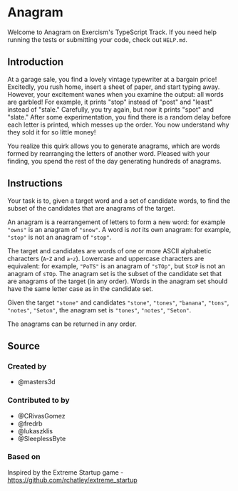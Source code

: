 # Anagram

Welcome to Anagram on Exercism's TypeScript Track.
If you need help running the tests or submitting your code, check out `HELP.md`.

## Introduction

At a garage sale, you find a lovely vintage typewriter at a bargain price!
Excitedly, you rush home, insert a sheet of paper, and start typing away.
However, your excitement wanes when you examine the output: all words are garbled!
For example, it prints "stop" instead of "post" and "least" instead of "stale."
Carefully, you try again, but now it prints "spot" and "slate."
After some experimentation, you find there is a random delay before each letter is printed, which messes up the order.
You now understand why they sold it for so little money!

You realize this quirk allows you to generate anagrams, which are words formed by rearranging the letters of another word.
Pleased with your finding, you spend the rest of the day generating hundreds of anagrams.

## Instructions

Your task is to, given a target word and a set of candidate words, to find the subset of the candidates that are anagrams of the target.

An anagram is a rearrangement of letters to form a new word: for example `"owns"` is an anagram of `"snow"`.
A word is _not_ its own anagram: for example, `"stop"` is not an anagram of `"stop"`.

The target and candidates are words of one or more ASCII alphabetic characters (`A`-`Z` and `a`-`z`).
Lowercase and uppercase characters are equivalent: for example, `"PoTS"` is an anagram of `"sTOp"`, but `StoP` is not an anagram of `sTOp`.
The anagram set is the subset of the candidate set that are anagrams of the target (in any order).
Words in the anagram set should have the same letter case as in the candidate set.

Given the target `"stone"` and candidates `"stone"`, `"tones"`, `"banana"`, `"tons"`, `"notes"`, `"Seton"`, the anagram set is `"tones"`, `"notes"`, `"Seton"`.

The anagrams can be returned in any order.

## Source

### Created by

- @masters3d

### Contributed to by

- @CRivasGomez
- @fredrb
- @lukaszklis
- @SleeplessByte

### Based on

Inspired by the Extreme Startup game - https://github.com/rchatley/extreme_startup